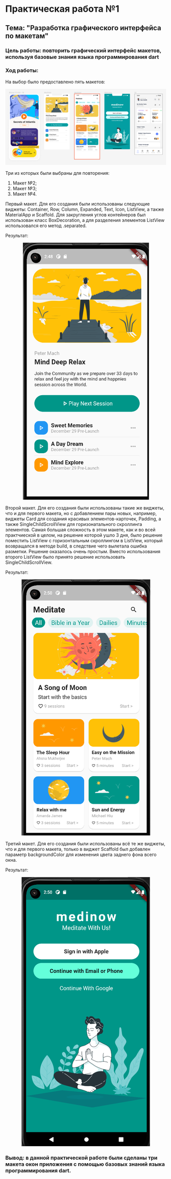 # Практическая работа №1
## Тема: "Разработка графического интерфейса по макетам"

### Цель работы: повторить графический интерфейс макетов, используя базовые знания языка программирования dart

### Ход работы:
На выбор было предоставлено пять макетов:
<p align="center">
  <img src="/layout_imgs/layouts.PNG"/>
</p>
Три из которых были выбраны для повторения:

1. Макет №2;
2. Макет №3;
3. Макет №4.

Первый макет. Для его создания были использованы следующие виджеты: Container, Row, Column, Expanded, Text, Icon, ListView, а также MaterialApp и Scaffold. Для закругления углов контейнеров был использован класс BoxDecoration, а для разделения элементов ListView использовался его метод .separated.

Результат:
<p align="center">
  <img src="/layout_imgs/layout1.png"/>
</p>

Второй макет. Для его создания были использованы такие же виджеты, что и для первого макета, но с добавлением пары новых, например, виджеты Card для создания красивых элементов-карточек, Padding, а также SingleChildScrollView для горизонатального скроллинга элементов. Самая большая сложность в этом макете, как и во всей практчиеской в целом, на решение которой ушло 3 дня, было решение поместить ListView с горизонтальным скроллингом в ListView, который возвращался в методе build, в следствие чего вылетала ошибка разметки. Решение оказалось очень простым. Вместо использования второго ListView было принято решение использовать SingleChildScrollView. 

Результат:
<p align="center">
  <img src="/layout_imgs/layout2.png"/>
</p>

Третий макет. Для его создания были использованы всё те же виджеты, что и для первого макета, только в виджет Scaffold был добавлен параметр backgroundColor для изменения цвета заднего фона всего окна.

Результат:
<p align="center">
  <img src="/layout_imgs/layout3.png"/>
</p>

### Вывод: в данной практической работе были сделаны три макета окон приложения с помощью базовых знаний языка программирования dart.
